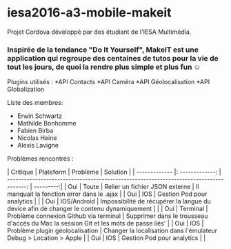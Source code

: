 # iesa2016-a3-mobile-makeit
Projet Cordova développé par des étudiant de l'IESA Multimédia.

### Inspirée de la tendance "Do It Yourself", MakeIT est une application qui regroupe des centaines de tutos pour la vie de tout les jours, de quoi la rendre plus simple et plus fun ☺

Plugins utilisés :
*API Contacts
*API Caméra
*API Géolocalisation
*API Globalization

Liste des membres:

* Erwin Schwartz
* Mathilde Bonhomme
* Fabien Birba
* Nicolas Heine
* Alexis Lavigne

Problèmes rencontrés : 

| Critique      |     Plateform   |   Problème                                                                             |  Solution                                                                            |
| ------------- |: -------------: | -------------------------------------------------------------------------------------: |  ---------:|
| Oui           |       Toute     | Relier un fichier JSON externe                                                         | Il manquait la fonction error dans le .ajax |
| Oui           |        IOS      | Gestion Pod pour analytics                                                             |      |
| Oui           |  IOS/Android    | Impossibilité de récupérer la langue du device afin de changer le contenu dynamiquement |      |
| Oui           |     Terminal    | Problème connexion Github via terminal                                                 | Supprimer dans le trousseau d'accés du Mac la session Git et les mots de passe liés' |
| Oui           |      IOS        | Problème plugin géolocalisation                                                        | Changer la localisation dans l'émulateur Debug > Location > Apple |
| Oui           |        IOS      | Gestion Pod pour analytics |      |
